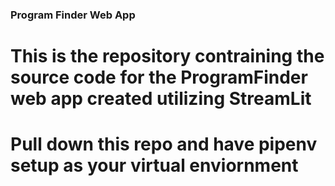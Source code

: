 ### Program Finder Web App

# This is the repository contraining the source code for the ProgramFinder web app created utilizing StreamLit

# Pull down this repo and have pipenv setup as your virtual enviornment 

